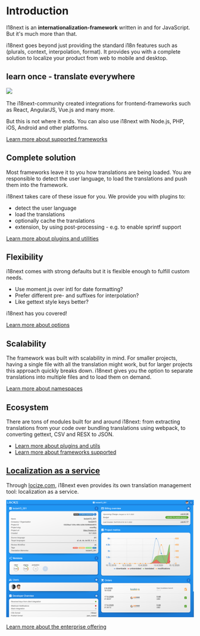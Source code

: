 # Introduction

I18next is an **internationalization-framework** written in and for JavaScript. But it's much more than that.

i18next goes beyond just providing the standard i18n features such as \(plurals, context, interpolation, format\). It provides you with a complete solution to localize your product from web to mobile and desktop.

## learn once - translate everywhere

![](.gitbook/assets/i18next-ecosystem.jpg)

The i18next-community created integrations for frontend-frameworks such as React, AngularJS, Vue.js and many more.

But this is not where it ends. You can also use i18next with Node.js, PHP, iOS, Android and other platforms.

[Learn more about supported frameworks](overview/supported-frameworks.md)

## Complete solution

Most frameworks leave it to you how translations are being loaded. You are responsible to detect the user language, to load the translations and push them into the framework.

i18next takes care of these issue for you. We provide you with plugins to:

* detect the user language
* load the translations
* optionally cache the translations
* extension, by using post-processing - e.g. to enable sprintf support

[Learn more about plugins and utilities](overview/plugins-and-utils.md)

## Flexibility

i18next comes with strong defaults but it is flexible enough to fulfill custom needs.

* Use moment.js over intl for date formatting?
* Prefer different pre- and suffixes for interpolation?
* Like gettext style keys better?

i18next has you covered!

[Learn more about options](overview/configuration-options.md)

## Scalability

The framework was built with scalability in mind. For smaller projects, having a single file with all the translation might work, but for larger projects this approach quickly breaks down. i18next gives you the option to separate translations into multiple files and to load them on demand.

[Learn more about namespaces](principles/namespaces.md)

## Ecosystem

There are tons of modules built for and around i18next: from extracting translations from your code over bundling translations using webpack, to converting gettext, CSV and RESX to JSON.

* [Learn more about plugins and utils](overview/plugins-and-utils.md)
* [Learn more about frameworks supported](overview/supported-frameworks.md)

## [Localization as a service](https://locize.com)

Through [locize.com](http://locize.com/?utm_source=i18next_com&utm_medium=gitbook), i18next even provides its own translation management tool: localization as a service.

![](.gitbook/assets/general-locize-screen.png)

[Learn more about the enterprise offering](overview/for-enterprises.md)

